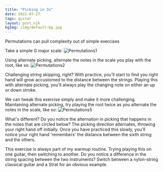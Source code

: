 ```yaml
---
title: "Picking in 3s"
date: 2022-07-27
tags: guitar
layout: post.njk
bgImg: /img/default-bg.jpg
---
```


Permutations can pull complexity out of simple exercises

Take a simple G major scale:
![Permutations1](/main/img/Permutations1.png)

Using alternate picking, alternate the notes in the scale you play with the root, like so:
![Permutations2](/main/img/Permutations2.png)

Challenging string skipping, right? With practice, you'll start to find you right hand will grow accustomed to the distance between the strings. Playing this with alternate picking, you'll always play the changing note on either an up or down stroke. 

We can tweak this exercise simply and make it more challenging. Maintaining alternate picking, try playing the root twice as you alternate the notes in the scale, like so:
![Permutations5](/main/img/Permutations5.png)

What's different? Do you notice the alternation in picking that happens in the notes that are circled below? The picking direction alternates, throwing your right hand off initially.  Once you have practiced this slowly, you'll notice your right hand 'remembers' the distance between the sixth string and the others.  

This exercise is always part of my warmup routine. Trying playing this on one guitar, then switching to another. Do you notice a difference in the string spacing between the two instruments? Switch between a nylon-string classical guitar and a Strat for an obvious example. 




